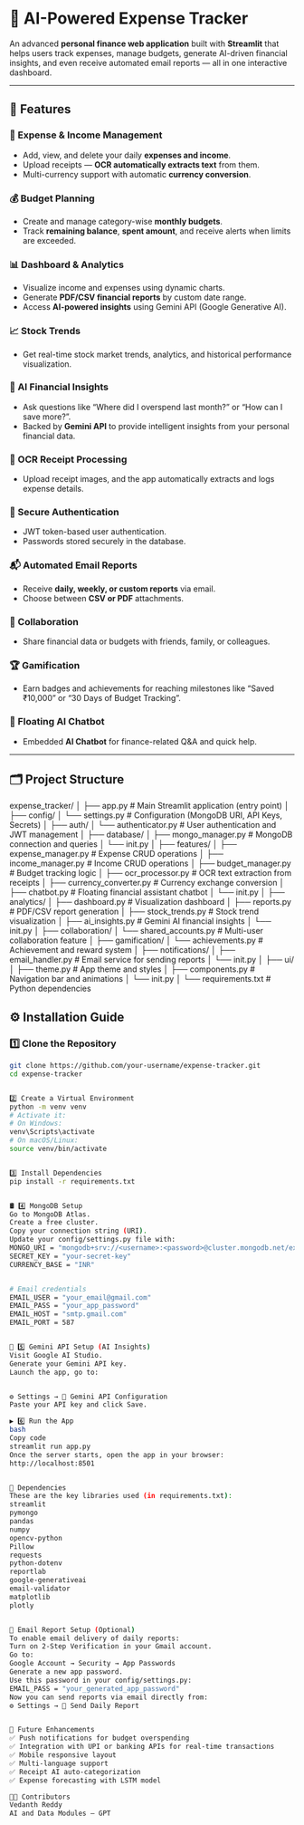 # 💸 AI-Powered Expense Tracker

An advanced **personal finance web application** built with **Streamlit** that helps users track expenses, manage budgets, generate AI-driven financial insights, and even receive automated email reports — all in one interactive dashboard.

---

## 🚀 Features

### 🧾 Expense & Income Management
- Add, view, and delete your daily **expenses and income**.
- Upload receipts — **OCR automatically extracts text** from them.
- Multi-currency support with automatic **currency conversion**.

### 💰 Budget Planning
- Create and manage category-wise **monthly budgets**.
- Track **remaining balance**, **spent amount**, and receive alerts when limits are exceeded.

### 📊 Dashboard & Analytics
- Visualize income and expenses using dynamic charts.
- Generate **PDF/CSV financial reports** by custom date range.
- Access **AI-powered insights** using Gemini API (Google Generative AI).

### 📈 Stock Trends
- Get real-time stock market trends, analytics, and historical performance visualization.

### 🤖 AI Financial Insights
- Ask questions like “Where did I overspend last month?” or “How can I save more?”.
- Backed by **Gemini API** to provide intelligent insights from your personal financial data.

### 🧠 OCR Receipt Processing
- Upload receipt images, and the app automatically extracts and logs expense details.

### 🔐 Secure Authentication
- JWT token-based user authentication.
- Passwords stored securely in the database.

### 📬 Automated Email Reports
- Receive **daily, weekly, or custom reports** via email.
- Choose between **CSV or PDF** attachments.

### 👥 Collaboration
- Share financial data or budgets with friends, family, or colleagues.

### 🏆 Gamification
- Earn badges and achievements for reaching milestones like “Saved ₹10,000” or “30 Days of Budget Tracking”.

### 💬 Floating AI Chatbot
- Embedded **AI Chatbot** for finance-related Q&A and quick help.

---
## 🗂️ Project Structure

expense_tracker/
│
├── app.py # Main Streamlit application (entry point)
│
├── config/
│ └── settings.py # Configuration (MongoDB URI, API Keys, Secrets)
│
├── auth/
│ └── authenticator.py # User authentication and JWT management
│
├── database/
│ ├── mongo_manager.py # MongoDB connection and queries
│ └── init.py
│
├── features/
│ ├── expense_manager.py # Expense CRUD operations
│ ├── income_manager.py # Income CRUD operations
│ ├── budget_manager.py # Budget tracking logic
│ ├── ocr_processor.py # OCR text extraction from receipts
│ ├── currency_converter.py # Currency exchange conversion
│ ├── chatbot.py # Floating financial assistant chatbot
│ └── init.py
│
├── analytics/
│ ├── dashboard.py # Visualization dashboard
│ ├── reports.py # PDF/CSV report generation
│ ├── stock_trends.py # Stock trend visualization
│ ├── ai_insights.py # Gemini AI financial insights
│ └── init.py
│
├── collaboration/
│ └── shared_accounts.py # Multi-user collaboration feature
│
├── gamification/
│ └── achievements.py # Achievement and reward system
│
├── notifications/
│ ├── email_handler.py # Email service for sending reports
│ └── init.py
│
├── ui/
│ ├── theme.py # App theme and styles
│ ├── components.py # Navigation bar and animations
│ └── init.py
│
└── requirements.txt # Python dependencies


## ⚙️ Installation Guide

### 1️⃣ Clone the Repository
```bash
git clone https://github.com/your-username/expense-tracker.git
cd expense-tracker


2️⃣ Create a Virtual Environment
python -m venv venv
# Activate it:
# On Windows:
venv\Scripts\activate
# On macOS/Linux:
source venv/bin/activate


3️⃣ Install Dependencies
pip install -r requirements.txt


🛢️ 4️⃣ MongoDB Setup
Go to MongoDB Atlas.
Create a free cluster.
Copy your connection string (URI).
Update your config/settings.py file with:
MONGO_URI = "mongodb+srv://<username>:<password>@cluster.mongodb.net/expense_db"
SECRET_KEY = "your-secret-key"
CURRENCY_BASE = "INR"


# Email credentials
EMAIL_USER = "your_email@gmail.com"
EMAIL_PASS = "your_app_password"
EMAIL_HOST = "smtp.gmail.com"
EMAIL_PORT = 587


🧠 5️⃣ Gemini API Setup (AI Insights)
Visit Google AI Studio.
Generate your Gemini API key.
Launch the app, go to:


⚙️ Settings → 🔑 Gemini API Configuration
Paste your API key and click Save.

▶️ 6️⃣ Run the App
bash
Copy code
streamlit run app.py
Once the server starts, open the app in your browser:
http://localhost:8501


🧩 Dependencies
These are the key libraries used (in requirements.txt):
streamlit
pymongo
pandas
numpy
opencv-python
Pillow
requests
python-dotenv
reportlab
google-generativeai
email-validator
matplotlib
plotly


📧 Email Report Setup (Optional)
To enable email delivery of daily reports:
Turn on 2-Step Verification in your Gmail account.
Go to:
Google Account → Security → App Passwords
Generate a new app password.
Use this password in your config/settings.py:
EMAIL_PASS = "your_generated_app_password"
Now you can send reports via email directly from:
⚙️ Settings → 📧 Send Daily Report


🏅 Future Enhancements
✅ Push notifications for budget overspending
✅ Integration with UPI or banking APIs for real-time transactions
✅ Mobile responsive layout
✅ Multi-language support
✅ Receipt AI auto-categorization
✅ Expense forecasting with LSTM model

👨‍💻 Contributors
Vedanth Reddy 
AI and Data Modules — GPT








